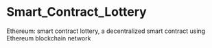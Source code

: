 # Smart_Contract_Lottery
Ethereum: smart contract lottery, a decentralized smart contract using Ethereum blockchain network
